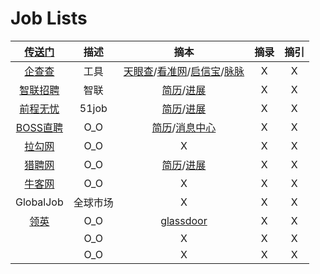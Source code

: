 <style type="text/css">
#content {margin-left: 20px;}
#content table {width:1300px;}
</style>
# Job Lists

| [传送门](../navigation.md#sp) | 描述 | 摘本 | 摘录 | 摘引 |
|:---:|:---:|:---:|:---:|:---:|
| [企查查](https://www.qcc.com/) | 工具 | [天眼查](https://www.tianyancha.com/)/[看准网](https://www.kanzhun.com/)/[启信宝](https://www.qixin.com/)/[脉脉](https://maimai.cn/web/feed_explore) | X | X |
| [智联招聘](https://www.zhaopin.com/) | 智联 | [简历](https://i.zhaopin.com/resume)/[进展](https://i.zhaopin.com/schedule) | X | X |
| [前程无忧](https://www.51job.com/) | 51job | [简历](https://i.51job.com/resume/resume_center.php)/[进展](https://i.51job.com/userset/resume_browsed.php) | X | X |
| [BOSS直聘](https://www.zhipin.com/) | O_O | [简历](https://www.zhipin.com/web/geek/resume)/[消息中心](https://www.zhipin.com/web/geek/chat) | X | X |
| [拉勾网](https://www.lagou.com/) | O_O | X | X | X |
| [猎聘网](https://c.liepin.com/) | O_O | [简历](https://c.liepin.com/resume/getdefaultresume/)/[进展](https://c.liepin.com/apply/applylist/) | X | X |
| [牛客网](https://www.nowcoder.com/jobs/recommend/campus) | O_O | X | X | X |
| GlobalJob | 全球市场 | X | X | X |
| [领英](https://www.linkedin.com/) | O_O | [glassdoor](https://www.glassdoor.com/) | X | X |
| []() | O_O | X | X | X |
| []() | O_O | X | X | X |
